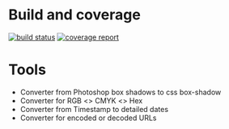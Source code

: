 # Build and coverage

[![build status](https://gitlab.com/brunosabot/tools-for-front/badges/master/build.svg)](https://gitlab.com/brunosabot/tools-for-front/commits/master) [![coverage report](https://gitlab.com/brunosabot/tools-for-front/badges/master/coverage.svg)](https://gitlab.com/brunosabot/tools-for-front/commits/master)

# Tools

* Converter from Photoshop box shadows to css box-shadow
* Converter for RGB <> CMYK <> Hex
* Converter from Timestamp to detailed dates
* Converter for encoded or decoded URLs
